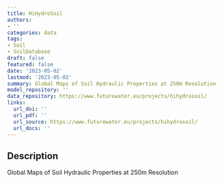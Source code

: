 ```yaml
---
title: HiHydroSoil
authors:
- ''
categories: data
tags:
- Soil
- SoilDatabase
draft: false
featured: false
date: '2023-05-02'
lastmod: '2023-05-02'
summary: Global Maps of Soil Hydraulic Properties at 250m Resolution
model_repository: ''
data_repository: https://www.futurewater.eu/projects/hihydrosoil/
links:
  url_doi: ''
  url_pdf: ''
  url_source: https://www.futurewater.eu/projects/hihydrosoil/
  url_docs: ''
---
```


## Description

Global Maps of Soil Hydraulic Properties at 250m Resolution


